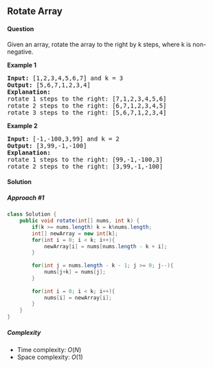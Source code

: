 ## Rotate Array
#### Question
Given an array, rotate the array to the right by k steps, where k is non-negative.

**Example 1**
<pre>
<b>Input:</b> [1,2,3,4,5,6,7] and k = 3
<b>Output:</b> [5,6,7,1,2,3,4]
<b>Explanation:</b> 
rotate 1 steps to the right: [7,1,2,3,4,5,6]
rotate 2 steps to the right: [6,7,1,2,3,4,5]
rotate 3 steps to the right: [5,6,7,1,2,3,4]
</pre>

**Example 2**
<pre>
<b>Input:</b> [-1,-100,3,99] and k = 2
<b>Output:</b> [3,99,-1,-100]
<b>Explanation:</b>
rotate 1 steps to the right: [99,-1,-100,3]
rotate 2 steps to the right: [3,99,-1,-100]
</pre>

#### Solution
##### Approach #1

```java
class Solution {
    public void rotate(int[] nums, int k) {
        if(k >= nums.length) k = k%nums.length;
        int[] newArray = new int[k];
        for(int i = 0; i < k; i++){
            newArray[i] = nums[nums.length - k + i];
        }
        
        for(int j = nums.length - k - 1; j >= 0; j--){
            nums[j+k] = nums[j];
        }
        
        for(int i = 0; i < k; i++){
            nums[i] = newArray[i];
        }
    }
}
```
##### Complexity

* Time complexity: $O(N)$
* Space complexity: $O(1)$